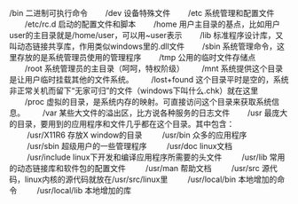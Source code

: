 /bin 二进制可执行命令
　　/dev 设备特殊文件
　　/etc 系统管理和配置文件
　　/etc/rc.d 启动的配置文件和脚本
　　/home 用户主目录的基点，比如用户user的主目录就是/home/user，可以用~user表示
　　/lib 标准程序设计库，又叫动态链接共享库，作用类似windows里的.dll文件
　　/sbin 系统管理命令，这里存放的是系统管理员使用的管理程序
　　/tmp 公用的临时文件存储点
　　/root 系统管理员的主目录（呵呵，特权阶级）
　　/mnt 系统提供这个目录是让用户临时挂载其他的文件系统。
　　/lost+found 这个目录平时是空的，系统非正常关机而留下“无家可归”的文件（windows下叫什么.chk）就在这里
　　/proc 虚拟的目录，是系统内存的映射。可直接访问这个目录来获取系统信息。
　　/var 某些大文件的溢出区，比方说各种服务的日志文件
　　/usr 最庞大的目录，要用到的应用程序和文件几乎都在这个目录。其中包含：
　　      /usr/X11R6 存放X window的目录
　　      /usr/bin 众多的应用程序
　　      /usr/sbin 超级用户的一些管理程序
　　      /usr/doc linux文档
　　      /usr/include linux下开发和编译应用程序所需要的头文件
　　      /usr/lib 常用的动态链接库和软件包的配置文件
　　      /usr/man 帮助文档
　　      /usr/src 源代码，linux内核的源代码就放在/usr/src/linux里
　　      /usr/local/bin 本地增加的命令
　　      /usr/local/lib 本地增加的库